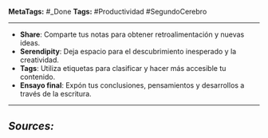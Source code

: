 **MetaTags:** #_Done 
**Tags:** #Productividad #SegundoCerebro 
- - -
- **Share**: Comparte tus notas para obtener retroalimentación y nuevas ideas.
- **Serendipity**: Deja espacio para el descubrimiento inesperado y la creatividad.
- **Tags**: Utiliza etiquetas para clasificar y hacer más accesible tu contenido.
- **Ensayo final**: Expón tus conclusiones, pensamientos y desarrollos a través de la escritura.
- - - 
## ***Sources:***